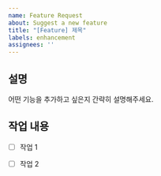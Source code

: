 ```yaml
---
name: Feature Request
about: Suggest a new feature
title: "[Feature] 제목"
labels: enhancement
assignees: ''
---
```


## 설명
어떤 기능을 추가하고 싶은지 간략히 설명해주세요.

## 작업 내용
- [ ] 작업 1
- [ ] 작업 2

